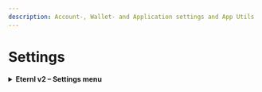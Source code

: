 ```yaml
---
description: Account-, Wallet- and Application settings and App Utils
---
```


# Settings

<details>

<summary><strong>Eternl v2 – Settings menu</strong></summary>

In **Eternl v2**, you can access the settings menu via the **cogwheel** in the top right-hand corner of the screen.\
Clicking it opens the side menu with settings for the current account, wallet, or the entire app.

<figure><img src="../../../.gitbook/assets/upper_right_corner_cogwheel.jpg" alt=""><figcaption><p><em>Click the cogwheel in the upper-right corner</em></p></figcaption></figure>



***

will open this **settings menu**:

<figure><img src="../../../.gitbook/assets/settings_menue.png" alt=""><figcaption><p><em>Settings menu overview</em></p></figcaption></figure>



***

{% hint style="info" %}
Use the search bar at the top to **quickly find settings**.
{% endhint %}

As soon as you enter the **second character**, the list is **instantly filtered** across the 4 sub menus.

<figure><img src="../../../.gitbook/assets/settings_filtered.png" alt=""><figcaption><p><em>Settings filtered by search term</em></p></figcaption></figure>



</details>
